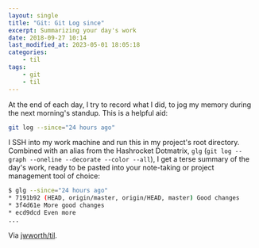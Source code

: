 ```yaml
---
layout: single
title: "Git: Git Log since"
excerpt: Summarizing your day's work
date: 2018-09-27 10:14
last_modified_at: 2023-05-01 18:05:18
categories:
    - til
tags:
    - git
    - til
---
```


At the end of each day, I try to record what I did, to jog my memory during the
next morning's standup. This is a helpful aid:

```bash
git log --since="24 hours ago"
```

I SSH into my work machine and run this in my project's root directory.
Combined with an alias from the Hashrocket Dotmatrix,
`glg` (`git log --graph --oneline --decorate --color --all`),
I get a terse summary of the day's work,
ready to be pasted into your note-taking or project management tool of choice:

```bash
$ glg --since="24 hours ago"
* 7191b92 (HEAD, origin/master, origin/HEAD, master) Good changes
* 3f4d61e More good changes
* ecd9dcd Even more
...
```

Via [jwworth/til](https://github.com/jwworth/til).
